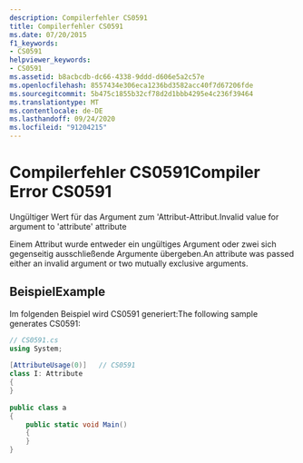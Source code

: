 ```yaml
---
description: Compilerfehler CS0591
title: Compilerfehler CS0591
ms.date: 07/20/2015
f1_keywords:
- CS0591
helpviewer_keywords:
- CS0591
ms.assetid: b8acbcdb-dc66-4338-9ddd-d606e5a2c57e
ms.openlocfilehash: 8557434e306eca1236bd3582acc40f7d67206fde
ms.sourcegitcommit: 5b475c1855b32cf78d2d1bbb4295e4c236f39464
ms.translationtype: MT
ms.contentlocale: de-DE
ms.lasthandoff: 09/24/2020
ms.locfileid: "91204215"
---
```

# <a name="compiler-error-cs0591"></a><span data-ttu-id="74cfa-103">Compilerfehler CS0591</span><span class="sxs-lookup"><span data-stu-id="74cfa-103">Compiler Error CS0591</span></span>

<span data-ttu-id="74cfa-104">Ungültiger Wert für das Argument zum 'Attribut-Attribut.</span><span class="sxs-lookup"><span data-stu-id="74cfa-104">Invalid value for argument to 'attribute' attribute</span></span>  
  
 <span data-ttu-id="74cfa-105">Einem Attribut wurde entweder ein ungültiges Argument oder zwei sich gegenseitig ausschließende Argumente übergeben.</span><span class="sxs-lookup"><span data-stu-id="74cfa-105">An attribute was passed either an invalid argument or two mutually exclusive arguments.</span></span>  
  
## <a name="example"></a><span data-ttu-id="74cfa-106">Beispiel</span><span class="sxs-lookup"><span data-stu-id="74cfa-106">Example</span></span>  

 <span data-ttu-id="74cfa-107">Im folgenden Beispiel wird CS0591 generiert:</span><span class="sxs-lookup"><span data-stu-id="74cfa-107">The following sample generates CS0591:</span></span>  
  
```csharp  
// CS0591.cs  
using System;  
  
[AttributeUsage(0)]   // CS0591  
class I: Attribute  
{  
}  
  
public class a  
{  
    public static void Main()  
    {  
    }  
}  
```
